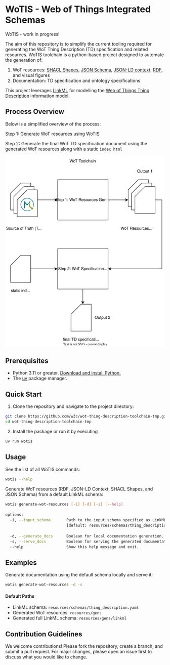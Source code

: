 
# WoTIS - Web of Things Integrated Schemas

WoTIS - work in progress!

The aim of this repository is to simplify the current tooling required for generating the WoT Thing Description (TD) specification and related resources. 
WoTIS toolchain is a python-based project designed to automate the generation of: 
 1) WoT resources: [SHACL Shapes](https://www.w3.org/TR/shacl/), [JSON Schema](https://json-schema.org/specification), [JSON-LD context](https://www.w3.org/TR/json-ld11/), [RDF](https://www.w3.org/TR/rdf11-concepts/), and visual figures
 2) Documentation: TD specification and ontology specifications

This project leverages [LinkML](https://linkml.io/linkml/) for modelling the [Web of Things Thing Description](https://www.w3.org/TR/wot-thing-description11/) information model.

## Process Overview

Below is a simplified overview of the process:

Step 1: Generate WoT resources using WoTIS

Step 2: Generate the final WoT TD specification document using the generated WoT resources along with a static ```index.html```

<img title="WoT Toolchain Overview" src="images/toolchain.svg">

## Prerequisites
* Python 3.11 or greater. [Download and install Python.](https://www.python.org/downloads/)
* The [uv](https://docs.astral.sh/uv/) package manager.

## Quick Start
1. Clone the repository and navigate to the project directory:
```bash
git clone https://github.com/w3c/wot-thing-description-toolchain-tmp.git
cd wot-thing-description-toolchain-tmp
```
2. Install the package or run it by executing
```bash
uv run wotis
```

## Usage
See the list of all WoTIS commands:
```bash
wotis --help
```

Generate WoT resources (RDF, JSON-LD Context, SHACL Shapes, and JSON Schema) from a default LinkML schema: 
```bash
wotis generate-wot-resources [-i] [-d] [-s] [--help]

options:
  -i, --input_schema       Path to the input schema specified as LinkML yaml.
                           [default: resources/schemas/thing_description.yaml]
                           
  -d, --generate_docs      Boolean for local documentation generation.
  -s, --serve_docs         Boolean for serving the generated documentation.
  --help                   Show this help message and exit.
```

## Examples
Generate documentation using the default schema locally and serve it:
```bash
wotis generate-wot-resources -d -s
```

#### Default Paths
* LinkML schema: `resources/schemas/thing_description.yaml`
* Generated WoT resources: `resources/gens`
* Generated full LinkML schema: `resources/gens/linkml`

## Contribution Guidelines
We welcome contributions! Please fork the repository, create a branch, and submit a pull request. For major changes, please open an issue first to discuss what you would like to change.
